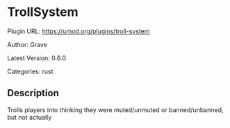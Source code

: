 # TrollSystem

Plugin URL: https://umod.org/plugins/troll-system

Author: Grave

Latest Version: 0.6.0

Categories: rust

## Description

Trolls players into thinking they were muted/unmuted or banned/unbanned, but not actually
